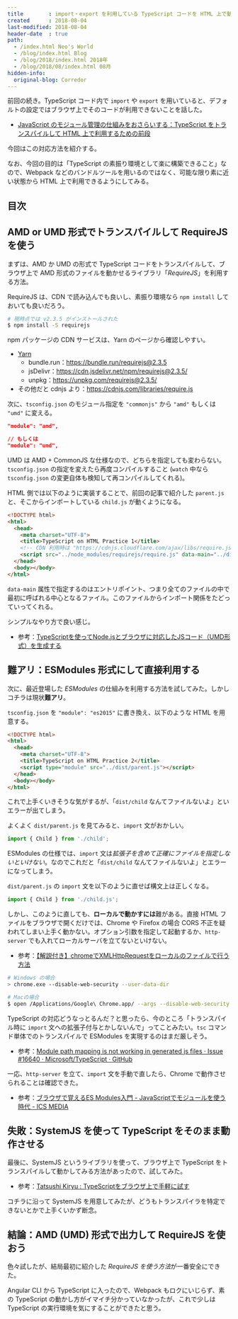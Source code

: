 ```yaml
---
title        : import・export を利用している TypeScript コードを HTML 上で動作させる方法
created      : 2018-08-04
last-modified: 2018-08-04
header-date  : true
path:
  - /index.html Neo's World
  - /blog/index.html Blog
  - /blog/2018/index.html 2018年
  - /blog/2018/08/index.html 08月
hidden-info:
  original-blog: Corredor
---
```


前回の続き。TypeScript コード内で `import` や `export` を用いていると、デフォルトの設定ではブラウザ上でそのコードが利用できないことを話した。

- [JavaScript のモジュール管理の仕組みをおさらいする：TypeScript をトランスパイルして HTML 上で利用するための前段](/blog/2018/08/03-02.html)

今回はこの対応方法を紹介する。

なお、今回の目的は「TypeScript の素振り環境として楽に構築できること」なので、Webpack などのバンドルツールを用いるのではなく、可能な限り素に近い状態から HTML 上で利用できるようにしてみる。

## 目次

## AMD or UMD 形式でトランスパイルして RequireJS を使う

まずは、AMD か UMD の形式で TypeScript コードをトランスパイルして、ブラウザ上で AMD 形式のファイルを動かせるライブラリ「*RequireJS*」を利用する方法。

RequireJS は、CDN で読み込んでも良いし、素振り環境なら `npm install` しておいても良いだろう。

```bash
# 現時点では v2.3.5 がインストールされた
$ npm install -S requirejs
```

npm パッケージの CDN サービスは、Yarn のページから確認しやすい。

- [Yarn](https://yarnpkg.com/en/package/requirejs)
  - bundle.run：<https://bundle.run/requirejs@2.3.5>
  - jsDelivr：<https://cdn.jsdelivr.net/npm/requirejs@2.3.5/>
  - unpkg：<https://unpkg.com/requirejs@2.3.5/>
- その他だと cdnjs より：<https://cdnjs.com/libraries/require.js>

次に、`tsconfig.json` のモジュール指定を `"commonjs"` から `"amd"` もしくは `"umd"` に変える。

```json
"module": "amd",

// もしくは
"module": "umd",
```

UMD は AMD + CommonJS な仕様なので、どちらを指定しても変わらない。`tsconfig.json` の指定を変えたら再度コンパイルすること (`watch` 中なら `tsconfig.json` の変更自体も検知して再コンパイルしてくれる)。

HTML 側では以下のように実装することで、前回の記事で紹介した `parent.js` と、そこからインポートしている `child.js` が動くようになる。

```html
<!DOCTYPE html>
<html>
  <head>
    <meta charset="UTF-8">
    <title>TypeScript on HTML Practice 1</title>
    <!-- CDN 利用時は "https://cdnjs.cloudflare.com/ajax/libs/require.js/2.3.5/require.js" のように指定する -->
    <script src="../node_modules/requirejs/require.js" data-main="../dist/parent.js"></script>
  </head>
  <body></body>
</html>
```

`data-main` 属性で指定するのはエントリポイント、つまり全てのファイルの中で最初に呼ばれる中心となるファイル。このファイルからインポート関係をたどっていってくれる。

シンプルなやり方で良い感じ。

- 参考：[TypeScriptを使ってNode.jsとブラウザに対応したJSコード（UMD形式）を生成する](https://qiita.com/yohei1126@github/items/a04770e0e41c387144b6)

## 難アリ：ESModules 形式にして直接利用する

次に、最近登場した *ESModules* の仕組みを利用する方法を試してみた。しかしコチラは現状**難アリ**。

`tsconfig.json` を `"module": "es2015"` に書き換え、以下のような HTML を用意する。

```html
<!DOCTYPE html>
<html>
  <head>
    <meta charset="UTF-8">
    <title>TypeScript on HTML Practice 2</title>
    <script type="module" src="../dist/parent.js"></script>
  </head>
  <body></body>
</html>
```

これで上手くいきそうな気がするが、「`dist/child` なんてファイルないよ」といエラーが出てしまう。

よくよく `dist/parent.js` を見てみると、`import` 文がおかしい。

```javascript
import { Child } from './child';
```

ESModules の仕様では、`import` 文は*拡張子を含めて正確にファイルを指定しないといけない*。なのでこれだと「`dist/child` なんてファイルないよ」とエラーになってしまう。

`dist/parent.js` の `import` 文を以下のように直せば構文上は正しくなる。

```javascript
import { Child } from './child.js';
```

しかし、このように直しても、**ローカルで動かすには**難がある。直接 HTML ファイルをブラウザで開くだけでは、Chrome や Firefox の場合 CORS 不正を疑われてしまい上手く動かない。オプション引数を指定して起動するか、`http-server` でも入れてローカルサーバを立てないといけない。

- 参考：[【解説付き】chromeでXMLHttpRequestをローカルのファイルで行う方法](https://qiita.com/growsic/items/a919a7e2a665557d9cf4#chrome%E3%81%AE%E3%82%BB%E3%82%AD%E3%83%A5%E3%83%AA%E3%83%86%E3%82%A3%E3%82%92%E5%A4%96%E3%81%97%E3%81%A6%E8%B5%B7%E5%8B%95)

```bash
# Windows の場合
> chrome.exe --disable-web-security --user-data-dir

# Macの場合
$ open /Applications/Google\ Chrome.app/ --args --disable-web-security --user-data-dir
```

TypeScript の対応どうなっとるんだ？と思ったら、今のところ「トランスパイル時に `import` 文への拡張子付与とかしないんで」ってことみたい。`tsc` コマンド単体でのトランスパイルで ESModules を実現するのはまだ厳しそう。

- 参考：[Module path mapping is not working in generated js files · Issue #16640 · Microsoft/TypeScript · GitHub](https://github.com/Microsoft/TypeScript/issues/16640#issuecomment-309975197)

一応、`http-server` を立て、`import` 文を手動で直したら、Chrome で動作させられることは確認できた。

- 参考：[ブラウザで覚えるES Modules入門 - JavaScriptでモジュールを使う時代 - ICS MEDIA](https://ics.media/entry/16511)

## 失敗：SystemJS を使って TypeScript をそのまま動作させる

最後に、SystemJS というライブラリを使って、ブラウザ上で TypeScript をトランスパイルして動かしてみる方法があったので、試してみた。

- 参考：[Tatsushi Kiryu : TypeScriptをブラウザ上で手軽に試す](http://blogs.jp.infragistics.com/blogs/tatsushi-kiryu/archive/2016/08/11/typescript.aspx)

コチラに沿って SystemJS を用意してみたが、どうもトランスパイラを特定できないとかで上手くいかず断念。

## 結論：AMD (UMD) 形式で出力して RequireJS を使おう

色々試したが、結局最初に紹介した *RequireJS を使う方法*が一番安全にできた。

Angular CLI から TypeScript に入ったので、Webpack もロクにいじらず、素の TypeScript の動かし方がイマイチ分かっていなかったが、これで少しは TypeScript の実行環境を気にすることができたと思う。

